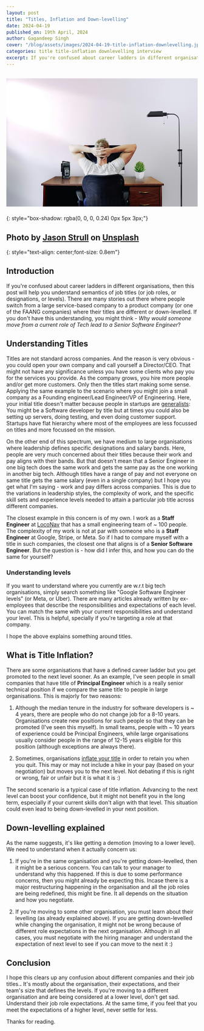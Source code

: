 ```yaml
---
layout: post
title: "Titles, Inflation and Down-levelling"
date: 2024-04-19
published_on: 19th April, 2024
author: Gagandeep Singh
cover: "/blog/assets/images/2024-04-19-title-inflation-downlevelling.jpg"
categories: title title-inflation downlevelling interview
excerpt: If you're confused about career ladders in different organisations, then this post will help you understand semantics of job titles (or job roles, or designations, or levels). There are many stories out there where people switch from a large service-based company...
---
```


![cover-photo](/blog/assets/images/2024-04-19-title-inflation-downlevelling.jpg)
---
{: style="box-shadow: rgba(0, 0, 0, 0.24) 0px 5px 3px;"}

Photo by <a href="https://unsplash.com/@jasonstrull?utm_content=creditCopyText&utm_medium=referral&utm_source=unsplash">Jason Strull</a> on <a href="https://unsplash.com/photos/man-holding-his-head-while-sitting-on-chair-near-computer-desk-KQ0C6WtEGlo?utm_content=creditCopyText&utm_medium=referral&utm_source=unsplash">Unsplash</a>
---
{: style="text-align: center;font-size: 0.8em"}


## Introduction

If you're confused about career ladders in different organisations, then this post will help you understand semantics of job titles (or job roles, or designations, or levels). There are many stories out there where people switch from a large service-based company to a product company (or one of the FAANG companies) where their titles are different or down-levelled. If you don't have this understanding, you might think - *Why would someone move from a current role of Tech lead to a Senior Software Engineer*?

## Understanding Titles

Titles are not standard across companies. And the reason is very obvious - you could open your own company and call yourself a Director/CEO. That might not have any significance unless you have some clients who pay you for the services you provide. As the company grows, you hire more people and/or get more customers. Only then the titles start making some sense. Applying the same example to the scenario where you might join a small company as a Founding engineer/Lead Engineer/VP of Engineering. Here, your initial title doesn't matter because people in startups are [generalists](https://emeritus.org/blog/career-generalist-vs-specialist/): You might be a Software developer by title but at times you could also be setting up servers, doing testing, and even doing customer support. Startups have flat hierarchy where most of the employees are less focussed on titles and more focussed on the mission.

On the other end of this spectrum, we have medium to large organisations where leadership defines specific designations and salary bands. Here, people are very much concerned about their titles because their work and pay aligns with their bands. But that doesn't mean that a Senior Engineer in one big tech does the same work and gets the same pay as the one working in another big tech. Although titles have a range of pay and not everyone on same title gets the same salary (even in a single company) but I hope you get what I'm saying - work and pay differs across companies. This is due to the variations in leadership styles, the complexity of work, and the specific skill sets and experience levels needed to attain a particular job title across different companies.

The closest example in this concern is of my own. I work as a **Staff Engineer** at [LocoNav](https://loconav.com/) that has a small engineering team of ~ 100 people. The complexity of my work is not at par with someone who is a **Staff Engineer** at Google, Stripe, or Meta. So if I had to compare myself with a title in such companies, the closest one that aligns is of a **Senior Software Engineer**. But the question is - how did I infer this, and how you can do the same for yourself?

### Understanding levels

If you want to understand where you currently are w.r.t big tech organisations, simply search something like "Google Software Engineer levels" (or Meta, or Uber). There are many articles already written by ex-employees that describe the responsibilities and expectations of each level. You can match the same with your current responsibilities and understand your level. This is helpful, specially if you're targeting a role at that company.

I hope the above explains something around titles.

## What is Title Inflation?

There are some organisations that have a defined career ladder but you get promoted to the next level sooner. As an example, I've seen people in small companies that have title of **Principal Engineer** which is a really senior technical position if we compare the same title to people in large organisations. This is majorly for two reasons:

1. Although the median tenure in the industry for software developers is ~ 4 years, there are people who do not change job for a 8-10 years. Organisations create new positions for such people so that they can be promoted (I've seen this myself). In small teams, people with ~ 10 years of experience could be Principal Engineers, while large organisations usually consider people in the range of 12-15 years eligible for this position (although exceptions are always there).

2. Sometimes, organisations [inflate your title](https://en.wikipedia.org/wiki/Job_title_inflation) in order to retain you when you quit. This may or may not include a hike in your pay (based on your negotiation) but moves you to the next level. Not debating if this is right or wrong, fair or unfair but it is what it is :)


The second scenario is a typical case of title inflation. Advancing to the next level can boost your confidence, but it might not benefit you in the long term, especially if your current skills don't align with that level. This situation could even lead to being down-levelled in your next position.

## Down-levelling explained

As the name suggests, it's like getting a demotion (moving to a lower level). We need to understand when it actually concern us:

1. If you're in the same organisation and you're getting down-levelled, then it might be a serious concern. You can talk to your manager to understand why this happened. If this is due to some performance concerns, then you might already be expecting this. Incase there is a major restructuring happening in the organisation and all the job roles are being redefined, this might be fine. It all depends on the situation and how you negotiate.

2. If you're moving to some other organisation, you must learn about their levelling (as already explained above). If you are getting down-levelled while changing the organisation, it might not be wrong because of different role expectations in the next organisation. Although in all cases, you must negotiate with the hiring manager and understand the expectation of next level to see if you can move to the next it :)


## Conclusion

I hope this clears up any confusion about different companies and their job titles.**.** It's mostly about the organisation, their expectations, and their team's size that defines the levels. If you're moving to a different organisation and are being considered at a lower level, don't get sad. Understand their job role expectations. At the same time, if you feel that you meet the expectations of a higher level, never settle for less.

Thanks for reading.
